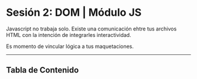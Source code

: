 # Sesión 2: DOM | Módulo JS

Javascript no trabaja solo. Existe una comunicación ehtre tus archivos HTML con la intención de integrarles interactividad.

Es momento de vincular lógica a tus maquetaciones.


***

## Tabla de Contenido
  

